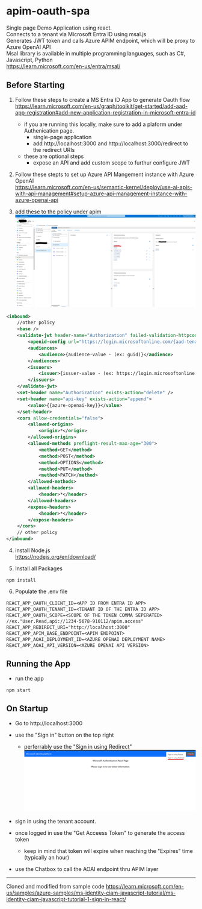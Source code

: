 apim-oauth-spa
============

Single page Demo Application using react.\
Connects to a tenant via Microsoft Entra ID using msal.js\
Generates JWT token and calls Azure APIM endpoint, which will be proxy to Azure OpenAI API\
Msal library is available in multiple programming languages, such as C#, Javascript, Python\
https://learn.microsoft.com/en-us/entra/msal/

Before Starting
------------

1. Follow these steps to create a MS Entra ID App to generate Oauth flow\
https://learn.microsoft.com/en-us/graph/toolkit/get-started/add-aad-app-registration#add-new-application-registration-in-microsoft-entra-id
    * if you are running this locally, make sure to add a plaform under Authenication page.
        * single-page application
        * add http://localhost:3000 and http://localhost:3000/redirect to the redirect URIs
    * these are optional steps
        * expose an API and add custom scope to furthur configure JWT

2. Follow these stepts to set up Azure API Mangement instance with Azure OpenAI\
https://learn.microsoft.com/en-us/semantic-kernel/deploy/use-ai-apis-with-api-management#setup-azure-api-management-instance-with-azure-openai-api

3. add these to the policy under apim\
    [<img src="./img/apim-policy.png" width="500"/>](apim-policy.png)

```xml
<inbound>
    //other policy
    <base />
    <validate-jwt header-name="Authorization" failed-validation-httpcode="401" failed-validation-error-message="Unauthorized. Access token is missing or invalid.">
        <openid-config url="https://login.microsoftonline.com/{aad-tenant}/v2.0/.well-known/openid-configuration" />
        <audiences>
            <audience>{audience-value - (ex: guid)}</audience>
        </audiences>
        <issuers>
            <issuer>{issuer-value - (ex: https://login.microsoftonline.com/{tenant id}/v2.0)}</issuer>
        </issuers>
    </validate-jwt>
    <set-header name="Authorization" exists-action="delete" />
    <set-header name="api-key" exists-action="append">
        <value>{{azure-openai-key}}</value>
    </set-header>
    <cors allow-credentials="false">
        <allowed-origins>
            <origin>*</origin>
        </allowed-origins>
        <allowed-methods preflight-result-max-age="300">
            <method>GET</method>
            <method>POST</method>
            <method>OPTIONS</method>
            <method>PUT</method>
            <method>PATCH</method>
        </allowed-methods>
        <allowed-headers>
            <header>*</header>
        </allowed-headers>
        <expose-headers>
            <header>*</header>
        </expose-headers>
    </cors>
    // other policy
</inbound>
```

4. install Node.js\
https://nodejs.org/en/download/

5. Install all Packages
```
npm install
```

6. Populate the .env file
```
REACT_APP_OAUTH_CLIENT_ID=<APP ID FROM ENTRA ID APP>
REACT_APP_OAUTH_TENANT_ID=<TENANT ID OF THE ENTRA ID APP>
REACT_APP_OAUTH_SCOPE=<SCOPE OF THE TOKEN COMMA SEPERATED> //ex."User.Read,api://1234-5678-910112/apim.access"
REACT_APP_REDIRECT_URI="http://localhost:3000"
REACT_APP_APIM_BASE_ENDPOINT=<APIM ENDPOINT>
REACT_APP_AOAI_DEPLOYMENT_ID=<AZURE OPENAI DEPLOYMENT NAME>
REACT_APP_AOAI_API_VERSION=<AZURE OPENAI API VERSION>
```

Running the App
------------

* run the app
```
npm start
```

On Startup
------------
* Go to http://localhost:3000

* use the "Sign in" button on the top right
    * perferrably use the "Sign in using Redirect"\
[<img src="./img/spa-login.png" width="500"/>](spa-login.png)
* sign in using the tenant account.
* once logged in use the "Get Acceess Token" to generate the access token
    * keep in mind that token will expire when reaching the "Expires" time (typically an hour)
* use the Chatbox to call the AOAI endpoint thru APIM layer

------------
Cloned and modified from sample code
https://learn.microsoft.com/en-us/samples/azure-samples/ms-identity-ciam-javascript-tutorial/ms-identity-ciam-javascript-tutorial-1-sign-in-react/
